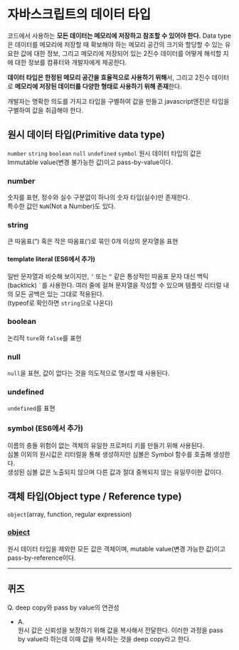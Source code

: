 # 자바스크립트의 데이터 타입

코드에서 사용하는 **모든 데이터는 메모리에 저장하고 참조할 수 있어야 한다.** 
Data type은 데이터를 메모리에 저장할 때 확보해야 하는 메모리 공간의 크기와 할당할 수 있는 유요한 값에 대한 정보, 그리고 메모리에 저장되어 있는 2진수 데이터를 어떻게 해석할 지에 대한 정보를 컴퓨터와 개발자에게 제공한다.

**데이터 타입은 한정된 메모리 공간을 효율적으로 사용하기 위해**서, 그리고 2진수 데이터로 **메모리에 저장된 데이터를 다양한 형태로 사용하기 위해 존재**한다.

개발자는 명확한 의도를 가지고 타입을 구별하여 값을 만들고 javascript엔진은 타입을 구별하여 값을 취급해야 한다.



## 원시 데이터 타입(Primitive data type)

`number` `string`  `boolean` `null` `undefined` `symbol` 
원시 데이터 타입의 값은 Immutable value(변경 불가능한 값)이고 pass-by-value이다.



### number

숫자를 표현, 정수와 실수 구분없이 하나의 숫자 타입(실수)만 존재한다.  
특수한 값인 `NaN`(Not a Number)도 있다.



### string

큰 따옴표(“) 혹은 작은 따옴표(‘)로 묶인 0개 이상의 문자열을 표현

#### template literal (ES6에서 추가)

일반 문자열과 비슷해 보이지만, `‘` 또는 `“` 같은 통상적인 따옴표 문자 대신 백틱(backtick) `` ` ``를 사용한다. 여러 줄에 걸쳐 문자열을 작성할 수 있으며 템플릿 리터럴 내의 모든 공백은 있는 그대로 적용된다.  
(typeof로 확인하면 `string`으로 나온다)



### boolean

논리적 `ture`와 `false`를 표현



### null

`null`을 표현, 값이 없다는 것을 의도적으로 명시할 때 사용된다.



### undefined

`undefined`를 표현



### symbol (ES6에서 추가)

이름의 충돌 위험이 없는 객체의 유일한 프로퍼티 키를 만들기 위해 사용된다.  
심볼 이외의 원시값은 리터럴을 통해 생성하지만 심볼은 Symbol 함수를 호출해 생성한다.  
생성된 심볼 값은 노출되지 않으며 다른 값과 절대 중복되지 않는 유일무이한 값이다.



## 객체 타입(Object type / Reference type)

`object`(array, function, regular expression)

### [object](./javascript-object.md)

원시 데이터 타입을 제외한 모든 값은 객체이며, mutable value(변경 가능한 값)이고 pass-by-reference이다.



---



## 퀴즈

Q. deep copy와 pass by value의 연관성

- A.  
  원시 값은 신뢰성을 보장하기 위해 값을 복사해서 전달한다. 이러한 과정을 pass by value라 하는데 이때 값을 복사하는 것을 deep copy라고 한다.